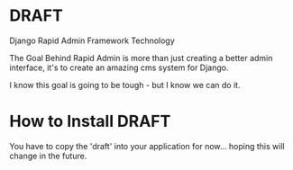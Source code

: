 # DRAFT
 Django Rapid Admin Framework Technology

 The Goal Behind Rapid Admin is more than just creating a better admin interface, it's to create an amazing cms system for Django.
 
 I know this goal is going to be tough  - but I know we can do it. 
 
 # How to Install DRAFT
 
 You have to copy the 'draft' into your application for now... hoping this will change in the future. 
 
 
 